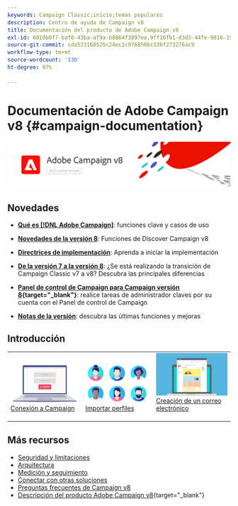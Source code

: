 ```yaml
---
keywords: Campaign Classic;inicio;temas populares
description: Centro de ayuda de Campaign v8
title: Documentación del producto de Adobe Campaign v8
exl-id: 6010b0f7-baf0-43ba-af9a-b8864f3897ea,9ff16fb1-d3d3-44fe-9016-15abffdbc74e
source-git-commit: cda523168525c24ec1c976850bc336f273276ac9
workflow-type: tm+mt
source-wordcount: '130'
ht-degree: 97%

---
```


# Documentación de Adobe Campaign v8 {#campaign-documentation}

![](assets/banner-documentationv8.png)

## Novedades

* **[Qué es [!DNL Adobe Campaign]](start/get-started.md)**: funciones clave y casos de uso

* **[Novedades de la versión 8](start/whats-new.md)**: Funciones de Discover Campaign v8

* **[Directrices de implementación](start/implement.md)**: Aprenda a iniciar la implementación

* **[De la versión 7 a la versión 8](start/v7-to-v8.md)**: ¿Se está realizando la transición de Campaign Classic v7 a v8? Descubra las principales diferencias

* **[Panel de control de Campaign para Campaign versión 8](https://experienceleague.adobe.com/docs/control-panel/using/discover-control-panel/key-features.html?lang=es){target=&quot;_blank&quot;}**: realice tareas de administrador claves por su cuenta con el Panel de control de Campaign

* **[Notas de la versión](start/release-notes.md)**: descubra las últimas funciones y mejoras


## Introducción

<table>
<tr>
  <td valign="bottom">
    <a href="start/connect.md">
      <img alt="Conectar" src="start/assets/do-not-localize/login.jpeg"/>
    </a>
    <div>
    <a href="start/connect.md">Conexión a Campaign</a>
    </div>
    <br>
  </td>

<td valign="bottom">
      <a href="start/import.md">
       <img alt="Importación" src="start/assets/do-not-localize/profiles.jpeg" />
       </a>
    <div><a href="start/import.md">Importar perfiles</a>
    </div>
    <br>
  </td>
  <td valign="bottom">
    <a href="start/create-message.md">
      <img alt="Correo electrónico" src="start/assets/do-not-localize/email-design.jpeg" />
    </a>
    <div>
    <a href="start/create-message.md">Creación de un correo electrónico</a>
    </div>
    <br>
  </td>
</tr>
</table>

## Más recursos

* [Seguridad y limitaciones](start/ac-guardrails.md)
* [Arquitectura](architecture/architecture.md)
* [Medición y seguimiento](start/reporting.md)
* [Conectar con otras soluciones](connect/integration.md)
* [Preguntas frecuentes de Campaign v8](start/campaign-faq.md)
* [Descripción del producto Adobe Campaign v8](https://helpx.adobe.com/es/legal/product-descriptions/adobe-campaign-managed-cloud-services.html){target=&quot;_blank&quot;}
